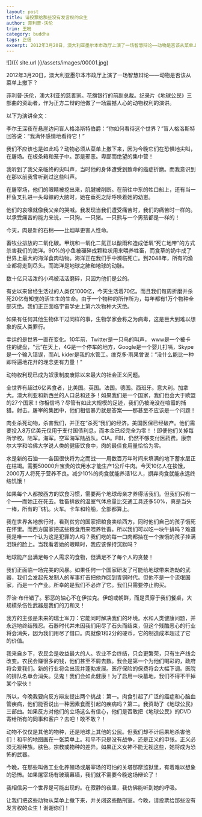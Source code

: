 ```yaml
---
layout: post
title: 请投票给那些没有发言权的众生
author: 菲利普·沃伦
trim: 王盼
category: buddha
tags: 正信
excerpt: 2012年3月20日，澳大利亚墨尔本市政厅上演了一场智慧辩论——动物是否该从菜单上撤下？
---
```


![]({{ site.url }}/assets/images/00001.jpg)

2012年3月20日，澳大利亚墨尔本市政厅上演了一场智慧辩论——动物是否该从菜单上撤下？

菲利普·沃伦，澳大利亚的慈善家。花旗银行的前副总裁。纪录片《地球公民》三部曲的资助者，作为正方二辩的他做了一场震撼人心的动物权利的演讲。

以下为演讲全文：

李尔王深夜在悬崖边问盲人格洛斯特伯爵：“你如何看待这个世界？”盲人格洛斯特回答说：“我满怀感情地看待它！”

我们不应该也是如此吗？动物必须从菜单上撤下来，因为今晚它们在恐惧地尖叫，在屠场。在板条箱和笼子中。那是邪恶。卑鄙而绝望的集中营！

我听到了我父亲临终的尖叫声，当时他的身体遭受到致命的癌症折磨。而我意识到在那以前我曾听到过这些叫声。

在屠宰场，他们的眼睛被挖出来，肌腱被削断。在前往中东的牲口船上，还有当一杆鱼叉扎进一头母鲸的大脑时，她在垂死之际呼唤着她的幼崽。

他们的哀嚎就像我父亲的哭喊。我发现当我们遭受痛苦时，我们的痛苦时一样的。以承受痛苦的能力来说，一只狗。一只猪。一只熊与一个男孩都是一样的！

今天，肉是新的石棉——比烟草更害人性命。

畜牧业排放的二氧化碳。甲烷和一氧化二氮正以酸雨和造成低氧“死亡地带”的方式杀害我们的海洋。90%的小鱼被碾碎成颗粒状用来喂养牲畜，而食草的奶牛成了世界上最大的海洋食肉动物。海洋正在我们手中濒临死亡。到2048年，所有的渔业都将走到尽头。而海洋是地球之肺和地球的动脉。

数十亿只活泼的小鸡被活活磨碎，只因为他们是公的。

有史以来曾经生活过的人类仅1000亿，今天生活着70亿。而且我们每周折磨并杀死20亿有知觉的活生生的生命。由于一个物种的所作所为，每年都有1万个物种全部灭绝。我们正正面临宇宙学史上第六次物种大灭绝。

如果有任何其他生物体干过同样的事，生物学家会称之为病毒，这是巨大到难以想象的反人类罪行。

幸运的是世界一直在变化。10年前，Twitter是一只鸟的叫声， www是一个被卡住的键盘，“云”在天上，4G是一个停车的地方，Google是一个婴儿打嗝，Skype是一个输入错误，而AL kider是我的水管工。维克多·雨果曾说：“没什么能比一种即将遍地花开的理念更有力量！”

动物权利现已成为奴隶制度废除以来最大的社会正义问题。

全世界有超过6亿素食者，比美国。英国。法国。德国。西班牙。意大利。加拿大。澳大利亚和新西兰的人口总和还多！如果我们是一个国家，我们也会大于欧盟的27个国家！你相信吗？尽管有如此大规模的足迹，我们仍被淹没在喧嚣的捕猎。射击。屠宰的集团中，他们相信暴力就是答案——那甚至不应该是一个问题！

肉业杀死动物，杀害我们，并正在“杀死”我们的经济。美国医保已经破产。他们需要投入8万亿美元仅用于支付国债利息，而本金已经完全为零！！即便他们关掉每所学校。陆军。海军。空军海军陆战队。CIA。FBI，仍然不够支付医药费。康奈尔大学和哈佛大学说人类的健康饮食中，肉的最佳食用量恰恰为零。

水是新的石油——各国很快将为之而战——用数百万年时间来填满的地下蓄水层正在枯竭。需要50000升宝贵的饮用水才能生产1公斤牛肉。今天10亿人在挨饿，2000万人将死于营养不良。减少10%的肉食就能养活1亿人，摒弃肉食就能永远终结饥饿！

如果每个人都按西方的饮食习惯，需要两个地球母亲才养得活我们。但我们只有一个——而她正在死去。牲畜排放的温室气体总量比交通工具还多50%，真是当头一棒，所有的飞机。火车。卡车和轮船，全部都算上。

我在世界各地旅行时，看到贫穷的国家把粮食卖给西方，同时他们自己的孩子饿死在怀里。而西方国家把这些粮食用来喂养牲畜。所以我们可以吃一块牛排吗？难道我是唯一一个认为这是犯罪的人吗？我们吃的每一口肉都抽在一个挨饿的孩子挂满泪珠的脸上。当我看着她的眼睛时，我应该保持沉默吗？

地球能产出满足每个人需求的食物，但满足不了每个人的贪婪！

我们正面临一场完美的风暴。如果任何一个国家研发了可能给地球带来浩劫的武器，我们会发起先发制人的军事打击把他炸回到青铜时代。但他不是一个流氓国家，而是一个产业。所幸的是我们不必炸了它。我们只需要停止购买。

乔治·布什错了。邪恶的轴心不在伊拉克。伊朗或朝鲜，而是贯穿于我们餐桌，大规模杀伤性武器是我们的刀和叉！

我方的主张是未来的瑞士军刀：它能同时解决我们的环境。水和人类健康问题，并永远地终结残忍。石器时代并未因我们用尽了石头而结束，但这个残酷恶心的行业将会消失，因为我们用尽了借口。肉就像1和2分的硬币，它的制造成本超过了它的价值。

我来自乡下，农民会是收益最大的人。农业不会终结，只会更繁荣，只有生产线会改变。农民会赚很多的钱，他们甚至不屑去数。我会是第一个为他们喝彩的，政府将会爱我们。新的行业将会出现并蓬勃发展。医疗保险的保费将会大幅下调。医院的排队名单会消失。见鬼！我们会如此健康！为了启用一块墓地，我们不得不干掉某个家伙！

所以，今晚我要向反方辩友提出两个挑战：第一。肉食引起了广泛的癌症和心脑血管疾病，他们能否说出一种因素食而引起的疾病吗？第二。我资助了《地球公民》三部曲。如果反方对他们的立场这么有信心，他们是否敢把《地球公民》的DVD寄给所有的同事和客户？去吧！敢不敢？！

动物不仅仅是其他的物种，还是地球上其他的公民。但我们却不计后果地杀害他们！和平的地图画在一张菜单上。和平不只是没有战争，还是正义的申张。正义必须无视种族。肤色。宗教或物种的差异。如果正义女神不能无视这些，她将成为恐怖的武器。

今晚，在那些叫做工业化养殖场或屠宰场的可怕的关塔那摩监狱里，有着难以想象的恐怖。如果屠宰场有玻璃幕墙，我们就不需要今晚这场辩论了！

我相信另一个世界是可能出现的。在寂静的夜里，我仿佛能听到她的呼吸。

让我们把这些动物从菜单上撤下来，并关闭这些酷刑室。今晚，请投票给那些没有发言权的众生！谢谢你们！
